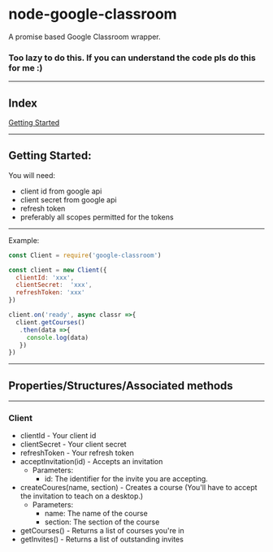 # node-google-classroom
  A promise based Google Classroom wrapper.

### Too lazy to do this. If you can understand the code pls do this for me :)
___
## Index
[Getting Started](#gettingStarted)
___
<a id="gettingStarted"></a>
## Getting Started:
You will need:
  * client id from google api
  * client secret from google api
  * refresh token
  * preferably all scopes permitted for the tokens
___

Example:
```js
const Client = require('google-classroom')

const client = new Client({
  clientId: 'xxx',
  clientSecret:  'xxx',
  refreshToken: 'xxx'
})

client.on('ready', async classr =>{
  client.getCourses()
   .then(data =>{
     console.log(data)
   })
})
```
___
<a id=properties></a>
## Properties/Structures/Associated methods
___
### Client
  * clientId - Your client id
  * clientSecret - Your client secret
  * refreshToken - Your refresh token
  * acceptInvitation(id) - Accepts an invitation
    * Parameters:
      * id: The identifier for the invite you are accepting.
  * createCoures(name, section) - Creates a course (You'll have to accept the invitation to teach on a desktop.)
    * Parameters:
      * name: The name of the course
      * section: The section of the course
  * getCourses() - Returns a list of courses you're in
  * getInvites() - Returns a list of outstanding invites

